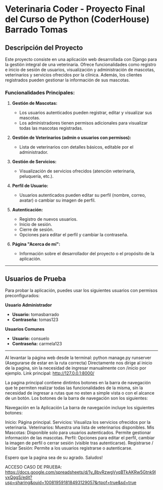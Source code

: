 # Veterinaria Coder - Proyecto Final del Curso de Python (CoderHouse) Barrado Tomas

## Descripción del Proyecto
Este proyecto consiste en una aplicación web desarrollada con Django para la gestión integral de una veterinaria. Ofrece funcionalidades como registro e inicio de sesión de usuarios, visualización y administración de mascotas, veterinarios y servicios ofrecidos por la clínica. Además, los clientes registrados pueden gestionar la información de sus mascotas.

### Funcionalidades Principales:
1. **Gestión de Mascotas:**
   - Los usuarios autenticados pueden registrar, editar y visualizar sus mascotas.
   - Los administradores tienen permisos adicionales para visualizar todas las mascotas registradas.

2. **Gestión de Veterinarios (admin o usuarios con permisos):**
   - Lista de veterinarios con detalles básicos, editable por el administrador.

3. **Gestión de Servicios:**
   - Visualización de servicios ofrecidos (atención veterinaria, peluquería, etc.).

4. **Perfil de Usuario:**
   - Usuarios autenticados pueden editar su perfil (nombre, correo, avatar) o cambiar su imagen de perfil.
  
5. **Autenticación:**
   - Registro de nuevos usuarios.
   - Inicio de sesión.
   - Cierre de sesión.
   - Opciones para editar el perfil y cambiar la contraseña.

6. **Página "Acerca de mí":**
   - Información sobre el desarrollador del proyecto o el propósito de la aplicación.

---

## Usuarios de Prueba

Para probar la aplicación, puedes usar los siguientes usuarios con permisos preconfigurados:

**Usuario Administrador**  
- **Usuario:** tomasbarrado
- **Contraseña:** tomas123

**Usuarios Comunes**  
- **Usuario:** consuelo  
- **Contraseña:** carmela123 
---

Al levantar la página web desde la terminal: python manage.py runserver (Asegurarse de estar en la ruta correcta) Directamente nos dirige al inicio de la pagina, sin la necesidad de ingresar manualmente con /inicio por ejemplo. Link principal: http://127.0.0.1:8000/

La pagina principal contiene dintintos botones en la barra de navegación que te permiten realizar todas las funcionalidades de la misma, sin la necesidad de ingresar a rutas que no esten a simple vista o con el alcance de un botón. Los botones de la barra de navegación son los siguientes:

Navegación en la Aplicación
La barra de navegación incluye los siguientes botones:

Inicio: Página principal.
Servicios: Visualiza los servicios ofrecidos por la veterinaria.
Veterinarios: Muestra una lista de veterinarios disponibles.
Mis Mascotas: Disponible solo para usuarios autenticados. Permite gestionar información de las mascotas.
Perfil: Opciones para editar el perfil, cambiar la imagen de perfil o cerrar sesión (visible tras autenticarse).
Registrarse / Iniciar Sesión: Permite a los usuarios registrarse o autenticarse.


Espero que la pagina sea de su agrado. Saludos!


ACCESO CASO DE PRUEBA: https://docs.google.com/spreadsheets/d/1y_8bvRzwgVyqBTkAKRw5Gtnk9lyxQggS/edit?usp=sharing&ouid=100819591818493129057&rtpof=true&sd=true
